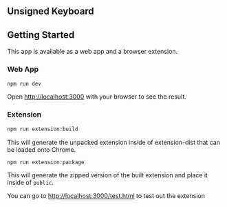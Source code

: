 ## Unsigned Keyboard

## Getting Started

This app is available as a web app and a browser extension.

### Web App

```bash
npm run dev
```

Open [http://localhost:3000](http://localhost:3000) with your browser to see the result.

### Extension

```bash
npm run extension:build
```

This will generate the unpacked extension inside of extension-dist that can be loaded onto Chrome.

```bash
npm run extension:package
```

This will generate the zipped version of the built extension and place it inside of `public`.

You can go to [http://localhost:3000/test.html](http://localhost:3000/test.html) to test out the extension